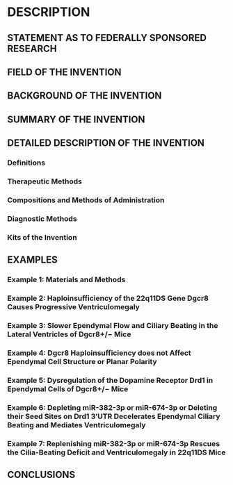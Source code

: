 # DESCRIPTION

## STATEMENT AS TO FEDERALLY SPONSORED RESEARCH

## FIELD OF THE INVENTION

## BACKGROUND OF THE INVENTION

## SUMMARY OF THE INVENTION

## DETAILED DESCRIPTION OF THE INVENTION

### Definitions

### Therapeutic Methods

### Compositions and Methods of Administration

### Diagnostic Methods

### Kits of the Invention

## EXAMPLES

### Example 1: Materials and Methods

### Example 2: Haploinsufficiency of the 22q11DS Gene Dgcr8 Causes Progressive Ventriculomegaly

### Example 3: Slower Ependymal Flow and Ciliary Beating in the Lateral Ventricles of Dgcr8+/− Mice

### Example 4: Dgcr8 Haploinsufficiency does not Affect Ependymal Cell Structure or Planar Polarity

### Example 5: Dysregulation of the Dopamine Receptor Drd1 in Ependymal Cells of Dgcr8+/− Mice

### Example 6: Depleting miR-382-3p or miR-674-3p or Deleting their Seed Sites on Drd1 3′UTR Decelerates Ependymal Ciliary Beating and Mediates Ventriculomegaly

### Example 7: Replenishing miR-382-3p or miR-674-3p Rescues the Cilia-Beating Deficit and Ventriculomegaly in 22q11DS Mice

## CONCLUSIONS

